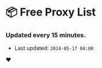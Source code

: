 # :package: Free Proxy List
### Updated every 15 minutes.

- Last updated: `2024-05-17 04:00`

:heart:
